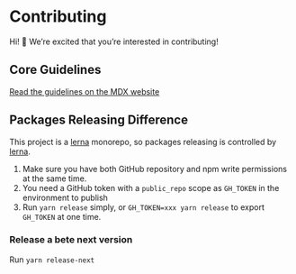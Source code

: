 # Contributing

Hi! 👋 We’re excited that you’re interested in contributing!

## Core Guidelines

[Read the guidelines on the MDX website][contributing]

## Packages Releasing Difference

This project is a [lerna][] monorepo, so packages releasing is controlled by [lerna][].

1. Make sure you have both GitHub repository and npm write permissions at the same time.
2. You need a GitHub token with a `public_repo` scope as `GH_TOKEN` in the environment to publish
3. Run `yarn release` simply, or `GH_TOKEN=xxx yarn release` to export `GH_TOKEN` at one time.

### Release a bete next version

Run `yarn release-next`

[contributing]: https://mdxjs.com/contributing
[lerna]: https://github.com/lerna/lerna
